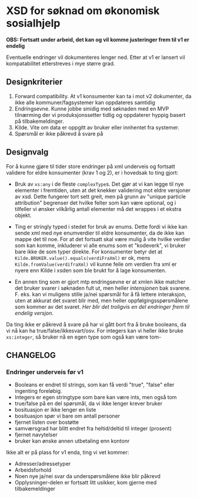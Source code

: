 XSD for søknad om økonomisk sosialhjelp
=======================================

**OBS: Fortsatt under arbeid, det kan og vil komme justeringer frem til v1 er endelig**

Eventuelle endringer vil dokumenteres lenger ned. Etter at v1 er lansert vil kompatabilitet etterstreves i mye større grad.

Designkriterier
----------

1. Forward compatibility. At v1 konsumenter kan ta i mot v2 dokumenter, da ikke alle kommuner/fagsystemer kan oppdateres samtidig
2. Endringsevne. Kunne jobbe smidig med søknaden med en MVP tilnærming der vi produksjonssetter tidlig og oppdaterer hyppig basert på tilbakemeldinger.
3. Kilde. Vite om data er oppgitt av bruker eller innhentet fra systemer.
4. Spørsmål er ikke påkrevd å svare på

Designvalg
----------

For å kunne gjøre til tider store endringer på xml underveis og fortsatt validere for eldre konsumenter (krav 1 og 2), er i hovedsak to ting gjort:
* Bruk av `xs:any` i de fleste `complexType`s. Det gjør at vi kan legge til nye elementer i fremtiden, uten at det knekker validering mot eldre versjoner av xsd.
Dette fungerer tort sett greit, men på grunn av "unique particle attribution" begrenser det hvilke felter som kan være optional, og i tilfeller vi ønsker
vilkårlig antall elementer må det wrappes i et ekstra objekt.

* Ting er stringly typed i stedet for bruk av enums. Dette fordi vi ikke kan sende xml med nye enumverdier til eldre konsumenter, da de ikke kan mappe det til noe.
For at det fortsatt skal være mulig å vite hvilke verdier som kan komme, inkluderer vi alle enums som et "kodeverk", vi bruker bare ikke de som typer direkte.
For konsumenter betyr det at `Kilde.BRUKER.value().equals(verdiFraXml)` er ok, mens `Kilde.fromValue(verdifraXml)` vil kunne feile om verdien fra xml er nyere enn Kilde i xsden som ble brukt
for å lage konsumenten.

* En annen ting som er gjort mtp endringsevne er at xmlen ikke matcher det bruker svarer i søknaden fult ut, men heller *intensjonen* bak svarene.
F. eks. kan vi muligens stille ja/nei spørsmål for å få lettere interaksjon, uten at akkurat det svaret blir med, men heller oppfølgingsspørsmålene som kommer av det svaret. 
*Her blir det troligvis en del endringer frem til endelig versjon*.

Da ting ikke er påkrevd å svare på har vi gått bort fra å bruke booleans, da vi nå kan ha true/false/ikkesvart/osv.
For integers kan vi heller ikke bruke `xs:integer`, så bruker nå en egen type som også kan være tom-


CHANGELOG
---------


### Endringer underveis før v1
* Booleans er endret til strings, som kan få verdi "true", "false" eller ingenting foreløbig.
* Integers er egen stringtype som bare kan være ints, men også tom
* true/false på en del spørsmål, da vi ikke lenger krever bruker
* bosituasjon er ikke lenger en liste
* bosituasjon spør vi bare om antall personer
* fjernet listen over bostøtte
* samværsgrad har blitt endret fra heltid/deltid til integer (prosent)
* fjernet navytelser
* bruker kan ønske annen utbetaling enn kontonr

Ikke alt er på plass for v1 enda, ting vi vet kommer:
* Adresser/adressetyper
* Arbeidsforhold
* Noen nye ja/nei svar da underspørsmålene ikke blir påkrevd
* Opplysninger-delen er fortsatt litt usikker, kom gjerne med tilbakemeldinger
